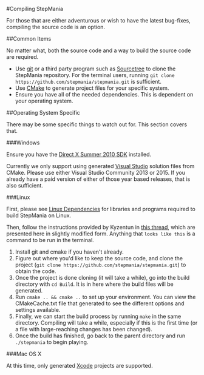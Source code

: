 #Compiling StepMania

For those that are either adventurous or wish to have the latest bug-fixes, compiling the source code is an option.

##Common Items

No matter what, both the source code and a way to build the source code are required.

* Use [git](https://git-scm.com/) or a third party program such as [Sourcetree](http://www.sourcetreeapp.com) to clone the StepMania repository. For the terminal users, running `git clone https://github.com/stepmania/stepmania.git` is sufficient.
* Use [CMake](http://www.cmake.org/) to generate project files for your specific system.
* Ensure you have all of the needed dependencies. This is dependent on your operating system.

##Operating System Specific

There may be some specific things to watch out for. This section covers that.

###Windows

Ensure you have the [Direct X Summer 2010 SDK](https://www.microsoft.com/en-us/download/details.aspx?id=6812) installed.

Currently we only support using generated [Visual Studio](https://www.visualstudio.com/en-us/products/visual-studio-community-vs.aspx) solution files from CMake. Please use either Visual Studio Community 2013 or 2015. If you already have a paid version of either of those year based releases, that is also sufficient.

###Linux

First, please see [Linux Dependencies](http://www.stepmania.com/wiki/linux-dependencies/) for libraries and programs required to build StepMania on Linux.

Then, follow the instructions provided by Kyzentun in [this thread](http://www.stepmania.com/forums/stepmania-releases/show/457), which are presented here in slightly modified form. Anything that `looks like this` is a command to be run in the terminal.

1. Install git and cmake if you haven't already.
2. Figure out where you'd like to keep the source code, and clone the project (`git clone https://github.com/stepmania/stepmania.git`) to obtain the code.
3. Once the project is done cloning (it will take a while), go into the build directory with `cd Build`. It is in here where the build files will be generated.
4. Run `cmake .. && cmake ..` to set up your environment. You can view the CMakeCache.txt file that generated to see the different options and settings available.
5. Finally, we can start the build process by running `make` in the same directory. Compiling will take a while, especially if this is the first time (or a file with large-reaching changes has been changed).
6. Once the build has finished, go back to the parent directory and run `./stepmania` to begin playing.

###Mac OS X

At this time, only generated [Xcode](https://developer.apple.com/xcode/) projects are supported.
